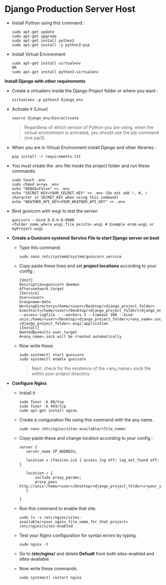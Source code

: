 # Django Production Server Host
 - Install Python using this command :
   ```
   sudo apt-get update
   sudo apt-get upgrade
   sudo apt-get install python3
   sudo apt-get install -y python3-pip
   ```

 - Install Virtual Environment 
   ```
   sudo apt-get install virtualenv
   OR
   sudo apt-get install python3-virtualenv
   ```
   	
 **Install Django with other requirements**

   - Create a virtualenv inside the Django Project folder or where you want : 
     ```
     virtualenv -p python3 django_env
     ```
   - Activate it (Linux)
     ```
     source django_env/bin/activate
     ```
	
     > Regardless of which version of Python you are using, when the virtual environment is activated, you should use the pip command (not pip3).
    
   - When you are in Virtual Environment install Django and other libraries :	
     ```
     pip install -r requirements.txt
     ```

   - You must create the .env file inside the project folder and run these commands:	
     ```
     sudo touch .env
	 sudo chmod a+rwx .env
	 echo "DEBUG=False" >> .env
	 echo "SECRET_KEY=YOUR_SECRET_KEY" >> .env (Do not add !, #, / character in SECRET_KEY when using this command)
	 echo "WEATHER_API_KEY=YOUR_WEATHER_API_KEY" >> .env
     ```

   - Bind gunicorn with wsgi to test the server:
     ```
     gunicorn --bind 0.0.0.0:8000 <folder_name_where_wsgi_file_exists>.wsgi # Example ecom.wsgi or myProject.wsgi
     ```	

 - **Create a Gunicorn systemd Service File to start Django server on boot**
   - Type this command.
     ```
     sudo nano /etc/systemd/system/gunicorn.service
     ```
   - Copy paste these lines and set **project locations** according to your config :
     ```
     [Unit]
     Description=gunicorn daemon
     After=network.target
     [Service]
     User=<user>
     Group=www-data
     WorkingDirectory=/home/<user>/Desktop/<django_project_folder>
     ExecStart=/home/<user>/Desktop/<django_project_folder>/django_env/bin/gunicorn --access-logfile - --workers 3 --timeout 300 --bind unix:/home/<user>/Desktop/<django_project_folder>/<any_name>.sock <django_project_folder>.wsgi:application
     [Install]
     WantedBy=multi-user.target
     #<any_name>.sock will be created automatically
     ```
   - Now write these.
     ```
     sudo systemctl start gunicorn
     sudo systemctl enable gunicorn
     ```
     
     > Next, check for the existence of the <any_name>.sock file within your project directory
	
 - **Configure Nginx**
   - Install it 
     ```
	 sudo fuser -k 80/tcp
	 sudo fuser -k 443/tcp
     sudo apt-get install nginx
     ```
   - Create a coniguration file using this command with the any name.
     ```
     sudo nano /etc/nginx/sites-available/<file_name>
     ```
   - Copy-paste these and change location according to your config :
     ```
     server {
		server_name IP_ADDRESS;

		location = /favicon.ico { access_log off; log_not_found off; }

		location / {
			include proxy_params;
			proxy_pass http://unix:/home/<user>/Desktop/<django_project_folder>/<your_socket_name>.sock;
		}

	 }
     ```
   - Run this command to enable that site.
     ```
     sudo ln -s /etc/nginx/sites-available/<your_nginx_file_name_for_that_project> /etc/nginx/sites-enabled
     ```
   - Test your Nginx configuration for syntax errors by typing.
     ```
     sudo nginx -t
     ```
   - Go to **/etc/nginx/** and delete **Defualt** from both sites-enabled and sites-available
		
   - Now write these commands.
     ```
     sudo systemctl restart nginx
     ```
 






















